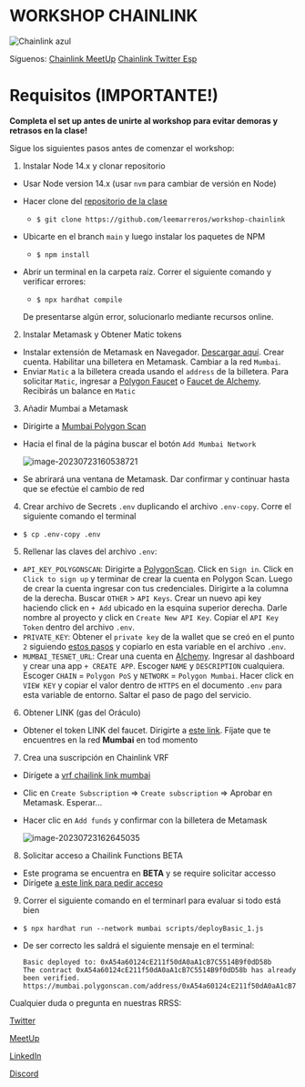 # WORKSHOP CHAINLINK

![Chainlink azul](https://github.com/leemarreros/workshop-chainlink/assets/3300958/d34c0a65-2728-4f7a-a81b-9d13c3462d3e)

Síguenos: [Chainlink MeetUp](https://www.meetup.com/chainlink-peru-connected-smart-contracts/) [Chainlink Twitter Esp](chainlinkesp)

# Requisitos (IMPORTANTE!)

**Completa el set up antes de unirte al workshop para evitar demoras y retrasos en la clase!**

Sigue los siguientes pasos antes de comenzar el workshop:

1. Instalar Node 14.x y clonar repositorio

- Usar Node version 14.x (usar `nvm` para cambiar de versión en Node)

- Hacer clone del [repositorio de la clase](https://github.com/leemarreros/workshop-chainlink)

  - `$ git clone https://github.com/leemarreros/workshop-chainlink`

- Ubicarte en el branch `main` y luego instalar los paquetes de NPM

  - `$ npm install`

- Abrir un terminal en la carpeta raíz. Correr el siguiente comando y verificar errores:

  - `$ npx hardhat compile`

  De presentarse algún error, solucionarlo mediante recursos online.

2. Instalar Metamask y Obtener Matic tokens

- Instalar extensión de Metamask en Navegador. [Descargar aquí](https://chrome.google.com/webstore/detail/metamask/nkbihfbeogaeaoehlefnkodbefgpgknn). Crear cuenta. Habilitar una billetera en Metamask. Cambiar a la red `Mumbai`.
- Enviar `Matic` a la billetera creada usando el `address` de la billetera. Para solicitar `Matic`, ingresar a [Polygon Faucet](https://faucet.polygon.technology/) o [Faucet de Alchemy](https://mumbaifaucet.com/). Recibirás un balance en `Matic`

3. Añadir Mumbai a Metamask

- Dirigirte a [Mumbai Polygon Scan](https://mumbai.polygonscan.com/)

- Hacia el final de la página buscar el botón `Add Mumbai Network`

  ![image-20230723160538721](https://github.com/leemarreros/workshop-chainlink/assets/3300958/cae3e423-3ec5-4bff-a84d-3540bf80075a)

- Se abrirará una ventana de Metamask. Dar confirmar y continuar hasta que se efectúe el cambio de red

4. Crear archivo de Secrets `.env` duplicando el archivo `.env-copy`. Corre el siguiente comando el terminal

- `$ cp .env-copy .env`

5. Rellenar las claves del archivo `.env`:

- `API_KEY_POLYGONSCAN`: Dirigirte a [PolygonScan](https://polygonscan.com/). Click en `Sign in`. Click en `Click to sign up` y terminar de crear la cuenta en Polygon Scan. Luego de crear la cuenta ingresar con tus credenciales. Dirigirte a la columna de la derecha. Buscar `OTHER` > `API Keys`. Crear un nuevo api key haciendo click en `+ Add` ubicado en la esquina superior derecha. Darle nombre al proyecto y click en `Create New API Key`. Copiar el `API Key Token` dentro del archivo `.env`.
- `PRIVATE_KEY`: Obtener el `private key` de la wallet que se creó en el punto `2` siguiendo [estos pasos](https://support.metamask.io/hc/en-us/articles/360015289632-How-to-export-an-account-s-private-key) y copiarlo en esta variable en el archivo `.env`.
- `MUMBAI_TESNET_URL`: Crear una cuenta en [Alchemy](https://dashboard.alchemyapi.io/). Ingresar al dashboard y crear una app `+ CREATE APP`. Escoger `NAME` y `DESCRIPTION` cualquiera. Escoger `CHAIN` = `Polygon PoS` y `NETWORK` = `Polygon Mumbai`. Hacer click en `VIEW KEY` y copiar el valor dentro de `HTTPS` en el documento `.env` para esta variable de entorno. Saltar el paso de pago del servicio.

6. Obtener LINK (gas del Oráculo)

- Obtener el token LINK del faucet. Dirigirte a [este link](https://faucets.chain.link/mumbai). Fíjate que te encuentres en la red **Mumbai** en tod momento

7. Crea una suscripción en Chainlink VRF

- Dirígete a [vrf chailink link mumbai](https://vrf.chain.link/mumbai)

- Clic en `Create Subscription` => `Create subscription` => Aprobar en Metamask. Esperar...

- Hacer clic en `Add funds` y confirmar con la billetera de Metamask

  ![image-20230723162645035](https://github.com/leemarreros/workshop-chainlink/assets/3300958/d01f7da4-2ad4-431c-86dc-06a9302fc08f)

8. Solicitar acceso a Chailink Functions BETA

- Este programa se encuentra en **BETA** y se require solicitar accesso
- Dirígete [a este link para pedir acceso](https://chainlinkcommunity.typeform.com/requestaccess?typeform-source=docs.chain.link)

9. Correr el siguiente comando en el terminarl para evaluar si todo está bien

- `$ npx hardhat run --network mumbai scripts/deployBasic_1.js`

- De ser correcto les saldrá el siguiente mensaje en el terminal:

  ```
  Basic deployed to: 0xA54a60124cE211f50dA0aA1cB7C5514B9f0dD58b
  The contract 0xA54a60124cE211f50dA0aA1cB7C5514B9f0dD58b has already been verified.
  https://mumbai.polygonscan.com/address/0xA54a60124cE211f50dA0aA1cB7C5514B9f0dD58b#code
  ```

Cualquier duda o pregunta en nuestras RRSS:

[Twitter](https://twitter.com/lee.marreros)

[MeetUp](https://www.meetup.com/blockchain-bites/)

[LinkedIn](https://www.linkedin.com/in/lee-marreros/)

[Discord](https://discord.gg/QSHvdzE8KG)
